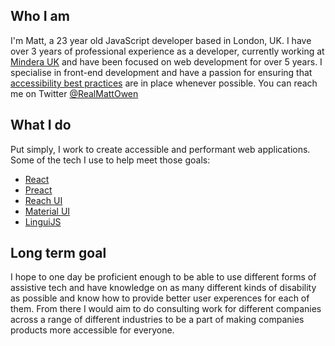 ## Who I am
I'm Matt, a 23 year old JavaScript developer based in London, UK. I have over 3 years of professional experience as a developer, currently working at [Mindera UK](https://mindera.com) and have been focused on web development for over 5 years. I specialise in front-end development and have a passion for ensuring that [accessibility best practices](https://www.w3.org/standards/webdesign/accessibility) are in place whenever possible. You can reach me on Twitter [@RealMattOwen](https://twitter.com/RealMattOwen)

## What I do
Put simply, I work to create accessible and performant web applications. Some of the tech I use to help meet those goals:
- [React](https://reactjs.org/)
- [Preact](https://preactjs.com/)
- [Reach UI](https://reach.tech/)
- [Material UI](https://mui.com/)
- [LinguiJS](https://lingui.js.org/)

## Long term goal
I hope to one day be proficient enough to be able to use different forms of assistive tech and have knowledge on as many different kinds of disability as possible and know how to provide better user experences for each of them. From there I would aim to do consulting work for different companies across a range of different industries to be a part of making companies products more accessible for everyone.

<!--
**RealMattOwen/RealMattOwen** is a ✨ _special_ ✨ repository because its `README.md` (this file) appears on your GitHub profile.

Here are some ideas to get you started:

- 🔭 I’m currently working on ...
- 🌱 I’m currently learning ...
- 👯 I’m looking to collaborate on ...
- 🤔 I’m looking for help with ...
- 💬 Ask me about ...
- 📫 How to reach me: ...
- 😄 Pronouns: ...
- ⚡ Fun fact: ...
-->

